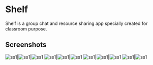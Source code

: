 # Shelf
Shelf is a group chat and resource sharing app specially created for classroom purpose.

## Screenshots

![ss1](screenshots/1.png)|![ss1](screenshots/2.png)|![ss1](screenshots/3.png)
![ss1](screenshots/4.png)|![ss1](screenshots/5.png)|![ss1](screenshots/6.png)
![ss1](screenshots/7.png)|![ss1](screenshots/8.png)|![ss1](screenshots/9.png)
![ss1](screenshots/10.png)|![ss1](screenshots/11.png)